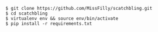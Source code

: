     $ git clone https://github.com/MissFilly/scatchbling.git
    $ cd scatchbling 
    $ virtualenv env && source env/bin/activate
    $ pip install -r requirements.txt